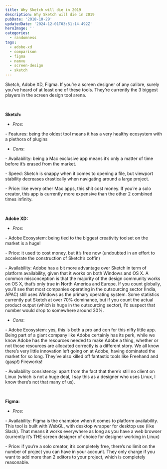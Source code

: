 ```yaml
---
title: Why Sketch will die in 2019
description: Why Sketch will die in 2019
pubDate: '2018-10-29'
updatedDate: '2024-12-01T03:51:14.492Z'
heroImage: ''
categories:
  - randomness
tags:
  - adobe-xd
  - comparison
  - figma
  - namvu
  - screen-design
  - sketch
---
```


Sketch, Adobe XD, Figma. If you’re a screen designer of any calibre, surely you’ve heard of at least one of these tools. They’re currently the 3 biggest players in the screen design tool arena.

 

**Sketch:**

- _Pros_:

\- Features: being the oldest tool means it has a very healthy ecosystem with a plethora of plugins

- _Cons_:

\- Availability: being a Mac exclusive app means it’s only a matter of time before it’s erased from the market.

\- Speed: Sketch is snappy when it comes to opening a file, but viewport stability decreases drastically when navigating around a large project.

\- Price: like every other Mac apps, this shit cost money. If you’re a solo creator, this app is currently more expensive than the other 2 combined times infinity.

 

**Adobe XD:**

- _Pros_:

\- Adobe Ecosystem: being tied to the biggest creativity toolset on the market is a huge!

\- Price: it used to cost money, but it’s free now (undoubted in an effort to accelerate the construction of Sketch’s coffin)

\- Availability: Adobe has a bit more advantage over Sketch in term of platform availability, given that it works on both Windows and OS X. A common misconception is that the majority of the design community works on OS X, that’s only true in North America and Europe. If you count globally, you’ll see that most companies operating in the outsourcing sector (India, APAC) still uses Windows as the primary operating system. Some statistics currently put Sketch at over 70% dominance, but if you count the actual product output (which is huge in the outsourcing sector), I’d suspect that number would drop to somewhere around 30%.

- _Cons_:

\- Adobe Ecosystem: yes, this is both a pro and con for this nifty little app. Being part of a giant company like Adobe certainly has its perk, while we know Adobe has the resources needed to make Adobe a thing, whether or not those resources are allocated correctly is a different story. We all know there’s very little innovation left going on at Adobe, having dominated the market for so long. They’ve also killed off fantastic tools like Freehand and (gasp!) Fireworks!

\- Availability consistency: apart from the fact that there’s still no client on Linux (which is not a huge deal, I say this as a designer who uses Linux, I know there’s not that many of us).

 

**Figma:**

- _Pros_:

\- Availability: Figma is the champion when it comes to platform availability. This tool is built with WebGL, with desktop wrapper for desktop use (like Slack). That means it works everywhere as long as you have a web browser (currently it’s THE screen designer of choice for designer working in Linux)

\- Price: if you’re a solo creator, it’s completely free, there’s no limit on the number of project you can have in your account. They only charge if you want to add more than 2 editors to your project, which is completely reasonable.
